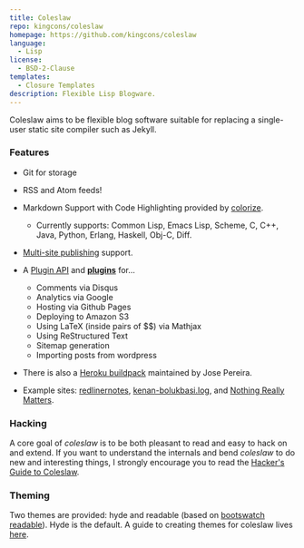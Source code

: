 ```yaml
---
title: Coleslaw
repo: kingcons/coleslaw
homepage: https://github.com/kingcons/coleslaw
language:
  - Lisp
license:
  - BSD-2-Clause
templates:
  - Closure Templates
description: Flexible Lisp Blogware.
---
```


Coleslaw aims to be flexible blog software suitable for replacing a single-user static site compiler such as Jekyll.

### Features

- Git for storage
- RSS and Atom feeds!
- Markdown Support with Code Highlighting provided by [colorize](https://www.cliki.net/colorize).
  - Currently supports: Common Lisp, Emacs Lisp, Scheme, C, C++, Java, Python, Erlang, Haskell, Obj-C, Diff.
- [Multi-site publishing](https://rmoritz.github.io/articles/coleslaw-multi-site/) support.

- A [Plugin API](https://github.com/redline6561/coleslaw/blob/master/docs/plugin-api.md) and [**plugins**](https://github.com/redline6561/coleslaw/blob/master/docs/plugin-use.md) for...

  - Comments via Disqus
  - Analytics via Google
  - Hosting via Github Pages
  - Deploying to Amazon S3
  - Using LaTeX (inside pairs of \$\$) via Mathjax
  - Using ReStructured Text
  - Sitemap generation
  - Importing posts from wordpress

- There is also a [Heroku buildpack](https://github.com/jsmpereira/coleslaw-heroku) maintained by Jose Pereira.
- Example sites: [redlinernotes](https://redlinernotes.com/blog/), [kenan-bolukbasi.log](https://kenanb.com/), and [Nothing Really Matters](https://ironhead.xs4all.nl/).

### Hacking

A core goal of _coleslaw_ is to be both pleasant to read and easy to hack on and extend. If you want to understand the internals and bend _coleslaw_ to do new and interesting things, I strongly encourage you to read the [Hacker's Guide to Coleslaw](https://github.com/redline6561/coleslaw/blob/master/docs/hacking.md).

### Theming

Two themes are provided: hyde and readable (based on [bootswatch readable](https://bootswatch.com/readable/)). Hyde is the default. A guide to creating themes for coleslaw lives [here](https://github.com/redline6561/coleslaw/blob/master/docs/themes.md).
